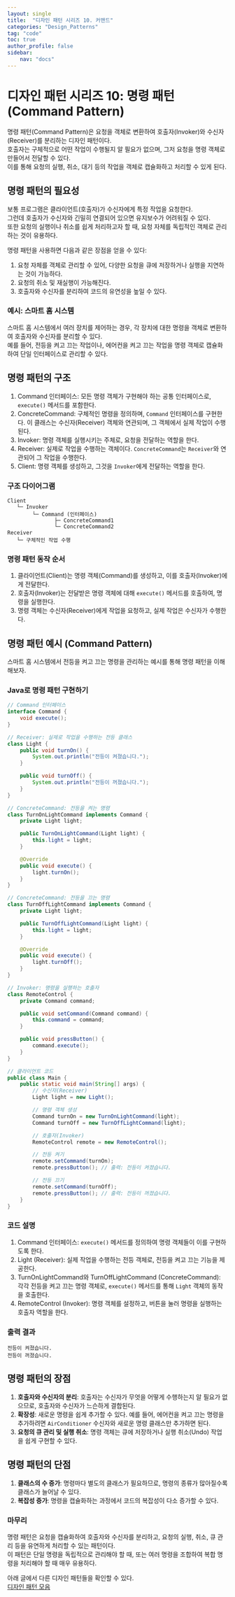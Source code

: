 ```yaml
---
layout: single
title:  "디자인 패턴 시리즈 10. 커맨드"
categories: "Design_Patterns"
tag: "code"
toc: true
author_profile: false
sidebar:
    nav: "docs"
---
```


# 디자인 패턴 시리즈 10: 명령 패턴 (Command Pattern)  

명령 패턴(Command Pattern)은 요청을 객체로 변환하여 호출자(Invoker)와 수신자(Receiver)를 분리하는 디자인 패턴이다.  
호출자는 구체적으로 어떤 작업이 수행될지 알 필요가 없으며, 그저 요청을 명령 객체로 만들어서 전달할 수 있다.  
이를 통해 요청의 실행, 취소, 대기 등의 작업을 객체로 캡슐화하고 처리할 수 있게 된다.  

## 명령 패턴의 필요성  

보통 프로그램은 클라이언트(호출자)가 수신자에게 특정 작업을 요청한다.  
그런데 호출자가 수신자와 긴밀히 연결되어 있으면 유지보수가 어려워질 수 있다.  
또한 요청의 실행이나 취소를 쉽게 처리하고자 할 때, 요청 자체를 독립적인 객체로 관리하는 것이 유용하다.  

명령 패턴을 사용하면 다음과 같은 장점을 얻을 수 있다:  

1. 요청 자체를 객체로 관리할 수 있어, 다양한 요청을 큐에 저장하거나 실행을 지연하는 것이 가능하다.  
2. 요청의 취소 및 재실행이 가능해진다.  
3. 호출자와 수신자를 분리하여 코드의 유연성을 높일 수 있다.  

### 예시: 스마트 홈 시스템  

스마트 홈 시스템에서 여러 장치를 제어하는 경우, 각 장치에 대한 명령을 객체로 변환하여 호출자와 수신자를 분리할 수 있다.  
예를 들어, 전등을 켜고 끄는 작업이나, 에어컨을 켜고 끄는 작업을 명령 객체로 캡슐화하여 단일 인터페이스로 관리할 수 있다.  

## 명령 패턴의 구조  

1. Command 인터페이스: 모든 명령 객체가 구현해야 하는 공통 인터페이스로, `execute()` 메서드를 포함한다.  
2. ConcreteCommand: 구체적인 명령을 정의하며, `Command` 인터페이스를 구현한다. 이 클래스는 수신자(Receiver) 객체와 연관되며, 그 객체에서 실제 작업이 수행된다.  
3. Invoker: 명령 객체를 실행시키는 주체로, 요청을 전달하는 역할을 한다.  
4. Receiver: 실제로 작업을 수행하는 객체이다. `ConcreteCommand`는 `Receiver`와 연관되어 그 작업을 수행한다.  
5. Client: 명령 객체를 생성하고, 그것을 `Invoker`에게 전달하는 역할을 한다.  

### 구조 다이어그램  

```
Client
   └─ Invoker
        └─ Command (인터페이스)
               ├─ ConcreteCommand1
               └─ ConcreteCommand2
Receiver
   └─ 구체적인 작업 수행
```  

### 명령 패턴 동작 순서  

1. 클라이언트(Client)는 명령 객체(Command)를 생성하고, 이를 호출자(Invoker)에게 전달한다.  
2. 호출자(Invoker)는 전달받은 명령 객체에 대해 `execute()` 메서드를 호출하여, 명령을 실행한다.  
3. 명령 객체는 수신자(Receiver)에게 작업을 요청하고, 실제 작업은 수신자가 수행한다.  

## 명령 패턴 예시 (Command Pattern)  

스마트 홈 시스템에서 전등을 켜고 끄는 명령을 관리하는 예시를 통해 명령 패턴을 이해해보자.  

### Java로 명령 패턴 구현하기  

```java
// Command 인터페이스
interface Command {
    void execute();
}

// Receiver: 실제로 작업을 수행하는 전등 클래스
class Light {
    public void turnOn() {
        System.out.println("전등이 켜졌습니다.");
    }

    public void turnOff() {
        System.out.println("전등이 꺼졌습니다.");
    }
}

// ConcreteCommand: 전등을 켜는 명령
class TurnOnLightCommand implements Command {
    private Light light;

    public TurnOnLightCommand(Light light) {
        this.light = light;
    }

    @Override
    public void execute() {
        light.turnOn();
    }
}

// ConcreteCommand: 전등을 끄는 명령
class TurnOffLightCommand implements Command {
    private Light light;

    public TurnOffLightCommand(Light light) {
        this.light = light;
    }

    @Override
    public void execute() {
        light.turnOff();
    }
}

// Invoker: 명령을 실행하는 호출자
class RemoteControl {
    private Command command;

    public void setCommand(Command command) {
        this.command = command;
    }

    public void pressButton() {
        command.execute();
    }
}

// 클라이언트 코드
public class Main {
    public static void main(String[] args) {
        // 수신자(Receiver)
        Light light = new Light();

        // 명령 객체 생성
        Command turnOn = new TurnOnLightCommand(light);
        Command turnOff = new TurnOffLightCommand(light);

        // 호출자(Invoker)
        RemoteControl remote = new RemoteControl();

        // 전등 켜기
        remote.setCommand(turnOn);
        remote.pressButton(); // 출력: 전등이 켜졌습니다.

        // 전등 끄기
        remote.setCommand(turnOff);
        remote.pressButton(); // 출력: 전등이 꺼졌습니다.
    }
}
```  

### 코드 설명  

1. Command 인터페이스: `execute()` 메서드를 정의하여 명령 객체들이 이를 구현하도록 한다.  
2. Light (Receiver): 실제 작업을 수행하는 전등 객체로, 전등을 켜고 끄는 기능을 제공한다.  
3. TurnOnLightCommand와 TurnOffLightCommand (ConcreteCommand): 각각 전등을 켜고 끄는 명령 객체로, `execute()` 메서드를 통해 `Light` 객체의 동작을 호출한다.  
4. RemoteControl (Invoker): 명령 객체를 설정하고, 버튼을 눌러 명령을 실행하는 호출자 역할을 한다.  

### 출력 결과  

```
전등이 켜졌습니다.
전등이 꺼졌습니다.
```  

## 명령 패턴의 장점  

1. **호출자와 수신자의 분리**: 호출자는 수신자가 무엇을 어떻게 수행하는지 알 필요가 없으므로, 호출자와 수신자가 느슨하게 결합된다.
2. **확장성**: 새로운 명령을 쉽게 추가할 수 있다. 예를 들어, 에어컨을 켜고 끄는 명령을 추가하려면 `AirConditioner` 수신자와 새로운 명령 클래스만 추가하면 된다.
3. **요청의 큐 관리 및 실행 취소**: 명령 객체는 큐에 저장하거나 실행 취소(Undo) 작업을 쉽게 구현할 수 있다.

## 명령 패턴의 단점

1. **클래스의 수 증가**: 명령마다 별도의 클래스가 필요하므로, 명령의 종류가 많아질수록 클래스가 늘어날 수 있다.
2. **복잡성 증가**: 명령을 캡슐화하는 과정에서 코드의 복잡성이 다소 증가할 수 있다.

### 마무리

명령 패턴은 요청을 캡슐화하여 호출자와 수신자를 분리하고, 요청의 실행, 취소, 큐 관리 등을 유연하게 처리할 수 있는 패턴이다.  
이 패턴은 단일 명령을 독립적으로 관리해야 할 때, 또는 여러 명령을 조합하여 복합 명령을 처리해야 할 때 매우 유용하다.  

아래 글에서 다른 디자인 패턴들을 확인할 수 있다.  
[디자인 패턴 모음](https://gihak111.github.io/design/patterns/2024/11/05/Types_Of_Design_Patterns_upload.html)  